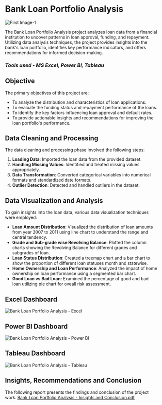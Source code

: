 # Bank Loan Portfolio Analysis

![First Image-1](https://github.com/akshaysangave/UK-Road-Accidents-Data-Analysis-Project/assets/156088551/e90a0140-187f-4847-bc72-ba1a9775655d)

The Bank Loan Portfolio Analysis project analyzes loan data from a financial institution to uncover patterns in loan approval, funding, and repayment. Utilizing data analysis techniques, the project provides insights into the bank's loan portfolio, identifies key performance indicators, and offers recommendations for informed decision-making.

### *Tools used - MS Excel, Power BI, Tableau*

## Objective
The primary objectives of this project are:
- To analyze the distribution and characteristics of loan applications.
- To evaluate the funding status and repayment performance of the loans.
- To identify the key factors influencing loan approval and default rates.
- To provide actionable insights and recommendations for improving the loan portfolio's performance.
## Data Cleaning and Processing
The data cleaning and processing phase involved the following steps:
1. **Loading Data**: Imported the loan data from the provided dataset.
2. **Handling Missing Values**: Identified and treated missing values appropriately.
3. **Data Transformation**: Converted categorical variables into numerical formats and standardized date formats.
4. **Outlier Detection**: Detected and handled outliers in the dataset.
## Data Visualization and Analysis
To gain insights into the loan data, various data visualization techniques were employed:
- **Loan Amount Distribution**: Visualized the distribution of loan amounts from year 2007 to 2011 using line chart to understand the range and central tendency.
- **Grade and Sub-grade wise Revolving Balance**: Plotted the column charts showing the Revolving Balance for different grades and subgrades of loan.
- **Loan Status Distribution**: Created a treemap chart and a bar chart to show the proportion of different loan statuses month and statewise.
- **Home Ownership and Loan Performance**: Analyzed the impact of home ownership on loan performance using a segmented bar chart.
- **Good Loan vs Bad Loan**: Examined the percentage of good and bad loan utilizing pie chart for oveall risk assessment.
## Excel Dashboard
![Bank Loan Portfolio Analysis - Excel](https://github.com/akshaysangave/Bank-Loan-Portfolio-Analysis/assets/156088551/0dc38042-09fa-42d1-926e-4bac4ae344a1)
## Power BI Dashboard
![Bank Loan Portfolio Analysis - Power BI](https://github.com/akshaysangave/Bank-Loan-Portfolio-Analysis/assets/156088551/7e70ecd8-697e-4f87-bbb2-3395a955562d)
## Tableau Dashboard
![Bank Loan Portfolio Analysis - Tableau](https://github.com/akshaysangave/Bank-Loan-Portfolio-Analysis/assets/156088551/8a578c38-92ff-4191-bef5-5b79f746e09c)
## Insights, Recommendations and Conclusion
The following report presents the findings and conclusion of the project work.
[Bank Loan Portfolio Analysis - Insights and Conclusion.pdf](https://github.com/user-attachments/files/16084726/Bank.Loan.Portfolio.Analysis.-.Insights.and.Conclusion.pdf)
